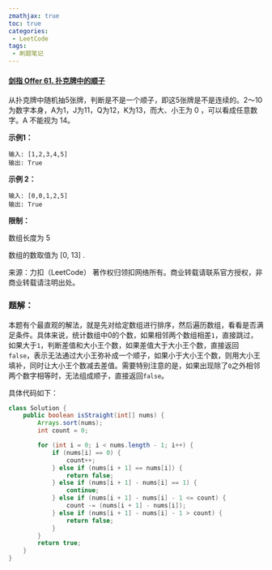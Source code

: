```yaml
---
zmathjax: true
toc: true
categories:
 - LeetCode
tags:
 - 刷题笔记
---
```


#### [剑指 Offer 61. 扑克牌中的顺子](https://leetcode-cn.com/problems/bu-ke-pai-zhong-de-shun-zi-lcof/)

从扑克牌中随机抽5张牌，判断是不是一个顺子，即这5张牌是不是连续的。2～10为数字本身，A为1，J为11，Q为12，K为13，而大、小王为 0 ，可以看成任意数字。A 不能视为 14。

<!--more-->

**示例1：**

```
输入: [1,2,3,4,5]
输出: True
```

**示例 2：**

```
输入: [0,0,1,2,5]
输出: True
```

**限制：**

数组长度为 5 

数组的数取值为 [0, 13] .

来源：力扣（LeetCode）
著作权归领扣网络所有。商业转载请联系官方授权，非商业转载请注明出处。

### 题解：

本题有个最直观的解法，就是先对给定数组进行排序，然后遍历数组，看看是否满足条件。具体来说，统计数组中0的个数，如果相邻两个数组相差`1`，直接跳过，如果大于`1`，判断差值和大小王个数，如果差值大于大小王个数，直接返回`false`，表示无法通过大小王弥补成一个顺子，如果小于大小王个数，则用大小王填补，同时让大小王个数减去差值。需要特别注意的是，如果出现除了`0`之外相邻两个数字相等时，无法组成顺子，直接返回`false`。

具体代码如下：

```java
class Solution {
    public boolean isStraight(int[] nums) {
        Arrays.sort(nums);
        int count = 0;

        for (int i = 0; i < nums.length - 1; i++) {
            if (nums[i] == 0) {
                count++;
            } else if (nums[i + 1] == nums[i]) {
                return false;
            } else if (nums[i + 1] - nums[i] == 1) {
                continue;
            } else if (nums[i + 1] - nums[i] - 1 <= count) {
                count -= (nums[i + 1] - nums[i]);
            } else if (nums[i + 1] - nums[i] - 1 > count) {
                return false;
            }
        }
        return true;
    }
}
```

